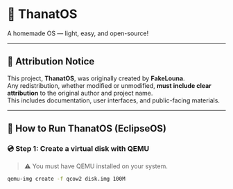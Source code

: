 # 🧠 ThanatOS  
A homemade OS — light, easy, and open-source!

---

## 📜 Attribution Notice

This project, **ThanatOS**, was originally created by **FakeLouna**.  
Any redistribution, whether modified or unmodified, **must include clear attribution** to the original author and project name.  
This includes documentation, user interfaces, and public-facing materials.

---

## 🚀 How to Run ThanatOS (EclipseOS)

### 💿 Step 1: Create a virtual disk with QEMU

> ⚠️ You must have QEMU installed on your system.

```bash
qemu-img create -f qcow2 disk.img 100M
